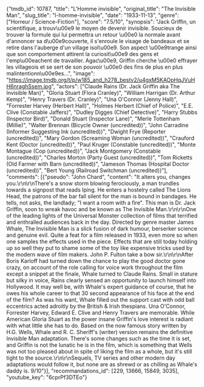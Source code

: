 {"tmdb_id": 10787, "title": "L'Homme invisible", "original_title": "The Invisible Man", "slug_title": "l-homme-invisible", "date": "1933-11-13", "genre": ["Horreur / Science-Fiction"], "score": "7.5/10", "synopsis": "Jack Griffin, un scientifique, a trouv\u00e9 le moyen de devenir invisible. Soucieux de trouver la formule qui lui permettra un retour \u00e0 la normale avant d'annoncer sa d\u00e9couverte, il s'enroule le visage de bandeaux et se retire dans l'auberge d'un village isol\u00e9. Son aspect \u00e9trange ainsi que son comportement attirent la curiosit\u00e9 des gens et l'emp\u00eachent de travailler. Agac\u00e9, Griffin cherche \u00e0 effrayer les villageois et se sert de son pouvoir \u00e0 des fins de plus en plus malintentionn\u00e9es...", "image": "https://image.tmdb.org/t/p/w185_and_h278_bestv2/u4gxM5KAOpHqJVuHH6nraghSsem.jpg", "actors": ["Claude Rains (Dr. Jack Griffin aka The Invisible Man)", "Gloria Stuart (Flora Cranley)", "William Harrigan (Dr. Arthur Kemp)", "Henry Travers (Dr. Cranley)", "Una O'Connor (Jenny Hall)", "Forrester Harvey (Herbert Hall)", "Holmes Herbert (Chief of Police)", "E.E. Clive (Constable Jaffers)", "Dudley Digges (Chief Detective)", "Harry Stubbs (Inspector Bird)", "Donald Stuart (Inspector Lane)", "Merle Tottenham (Millie)", "Walter Brennan (Bicycle Owner (uncredited))", "John Carradine (Informer Suggesting Ink (uncredited))", "Dwight Frye (Reporter (uncredited))", "Mary Gordon (Screaming Woman (uncredited))", "Crauford Kent (Doctor (uncredited))", "Paul Kruger (Constable (uncredited))", "Monte Montague (Cop (uncredited))", "Jack Montgomery (Constable (uncredited))", "Charles Morton (Party Guest (uncredited))", "Tom Ricketts (Old Farmer with Barn (uncredited))", "Jameson Thomas (Hospital Doctor (uncredited))", "Bert Young (Railroad Switchman (uncredited))"], "comments": [{"pseudo": "John Chard", "content": "It alters you, changes you.\r\n\r\nThere's a snow storm blowing ferociously, a man trundles towards a signpost that reads Iping. He enters a hostelry called The Lions Head, the patrons of the bar fall silent for the man is bound in bandages. He tells, not asks, the landlady; \"I want a room with a fire\". This man is Dr. Jack Griffin, soon to wreak havoc and be known as The Invisible Man.\r\n\r\nOne of the leading lights of the Universal Monster collection of films that terrified and enthralled audiences back in the day. Directed by genre master James Whale, The Invisible Man is a slick fusion of dark humour, berserker science and genuine evil. Quite a feat for a film released in 1933, even more so when one samples the effects used in the piece. Effects that are still today holding up so well they put to shame some of the toy like expensive tricks used by the modern wave of film makers. John P. Fulton take a bow sir.\r\n\r\nAfter Boris Karloff had turned down the chance to play the good doctor gone crazy, on account of the role calling for voice work throughout the film except a snippet at the finale, Whale turned to Claude Rains. Small in stature but silky in voice, Rains clearly sensed an opportunity to launch himself into Hollywood. It may well be, with Whale's expert guidance of course, that he owes his whole career to that 30 second appearance of his face at the end of the film? As was his want, Whale filled out the support cast with odd ball eccentrics acted adroitly by the British & Irish thespians. Una O'Connor, Forrester Harvey, Edward E. Clive and Henry Travers are memorable. While American Gloria Stuart as the power insane Griffin's love interest is radiant with what little she has to do. Based on the now famous story written by H.G. Wells, Whale and R. C. Sheriff's (writer) version remains the definitive Invisible Man adaptation. There's some changes such as the time it is set, and Griffin is not the lunatic he is in the film, which is something that Wells was not too pleased about in spite of liking the film as a whole, but it's still tight to the source.\r\n\r\nSequels, TV series and other modern day adaptations would follow it, but none are as shrewd or as chilling as Whale's daddy is. 9/10"}], "recommandations_id": [229, 13666, 15849, 3035], "youtube_key": "6cprPf3DTEo"}